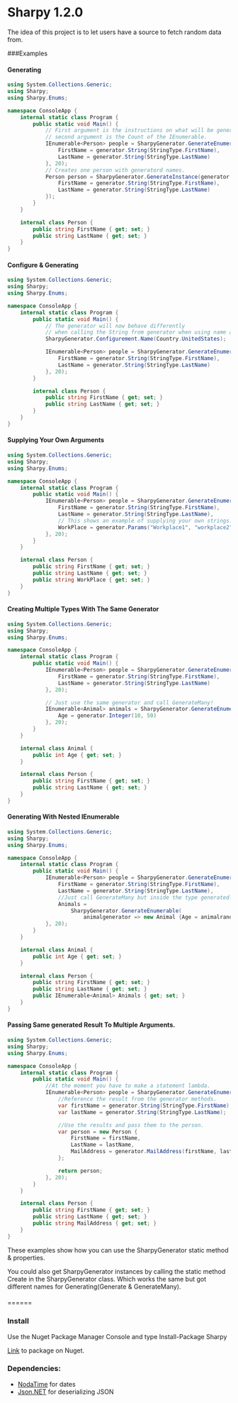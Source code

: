 # Sharpy 1.2.0

The idea of this project is to let users have a source to fetch random data from.

###Examples
#### Generating
```C#
using System.Collections.Generic;
using Sharpy;
using Sharpy.Enums;

namespace ConsoleApp {
    internal static class Program {
        public static void Main() {
            // First argument is the instructions on what will be generated, 
            // second argument is the Count of the IEnumerable.
            IEnumerable<Person> people = SharpyGenerator.GenerateEnumerable(generator => new Person {
                FirstName = generator.String(StringType.FirstName),
                LastName = generator.String(StringType.LastName)
            }, 20);
            // Creates one person with generatord names.
            Person person = SharpyGenerator.GenerateInstance(generator => new Person {
                FirstName = generator.String(StringType.FirstName),
                LastName = generator.String(StringType.LastName)
            });
        }
    }

    internal class Person {
        public string FirstName { get; set; }
        public string LastName { get; set; }
    }
}
```
#### Configure & Generating
```C#
using System.Collections.Generic;
using Sharpy;
using Sharpy.Enums;

namespace ConsoleApp {
    internal static class Program {
        public static void Main() {
            // The generator will now behave differently
            // when calling the String from generator when using name arguments(not usernames).
            SharpyGenerator.Configurement.Name(Country.UnitedStates);

            IEnumerable<Person> people = SharpyGenerator.GenerateEnumerable(generator => new Person {
                FirstName = generator.String(StringType.FirstName),
                LastName = generator.String(StringType.LastName)
            }, 20);
        }

        internal class Person {
            public string FirstName { get; set; }
            public string LastName { get; set; }
        }
    }
}
```
#### Supplying Your Own Arguments
```C#
using System.Collections.Generic;
using Sharpy;
using Sharpy.Enums;

namespace ConsoleApp {
    internal static class Program {
        public static void Main() {
            IEnumerable<Person> people = SharpyGenerator.GenerateEnumerable(generator => new Person {
                FirstName = generator.String(StringType.FirstName),
                LastName = generator.String(StringType.LastName),
                // This shows an example of supplying your own strings.
                WorkPlace = generator.Params("Workplace1", "workplace2")
            }, 20);
        }
    }

    internal class Person {
        public string FirstName { get; set; }
        public string LastName { get; set; }
        public string WorkPlace { get; set; }
    }
}
```
#### Creating Multiple Types With The Same Generator
```C#
using System.Collections.Generic;
using Sharpy;
using Sharpy.Enums;

namespace ConsoleApp {
    internal static class Program {
        public static void Main() {
            IEnumerable<Person> people = SharpyGenerator.GenerateEnumerable(generator => new Person {
                FirstName = generator.String(StringType.FirstName),
                LastName = generator.String(StringType.LastName)
            }, 20);

            // Just use the same generator and call GenerateMany!
            IEnumerable<Animal> animals = SharpyGenerator.GenerateEnumerable(generator => new Animal {
                Age = generator.Integer(10, 50)
            }, 20);
        }
    }

    internal class Animal {
        public int Age { get; set; }
    }

    internal class Person {
        public string FirstName { get; set; }
        public string LastName { get; set; }
    }
}
```
#### Generating With Nested IEnumerable
```C#
using System.Collections.Generic;
using Sharpy;
using Sharpy.Enums;

namespace ConsoleApp {
    internal static class Program {
        public static void Main() {
            IEnumerable<Person> people = SharpyGenerator.GenerateEnumerable(generator => new Person {
                FirstName = generator.String(StringType.FirstName),
                LastName = generator.String(StringType.LastName),
                //Just call GenerateMany but inside the type generated!
                Animals =
                    SharpyGenerator.GenerateEnumerable(
                        animalgenerator => new Animal {Age = animalrandomize.Integer(10, 20)})
            }, 20);
        }
    }

    internal class Animal {
        public int Age { get; set; }
    }

    internal class Person {
        public string FirstName { get; set; }
        public string LastName { get; set; }
        public IEnumerable<Animal> Animals { get; set; }
    }
}
```
#### Passing Same generated Result To Multiple Arguments.
```C#
using System.Collections.Generic;
using Sharpy;
using Sharpy.Enums;

namespace ConsoleApp {
    internal static class Program {
        public static void Main() {
            //At the moment you have to make a statement lambda.
            IEnumerable<Person> people = SharpyGenerator.GenerateEnumerable(generator => {
                //Reference the result from the generator methods.
                var firstName = generator.String(StringType.FirstName);
                var lastName = generator.String(StringType.LastName);

                //Use the results and pass them to the person.
                var person = new Person {
                    FirstName = firstName,
                    LastName = lastName,
                    MailAddress = generator.MailAddress(firstName, lastName)
                };

                return person;
            }, 20);
        }
    }

    internal class Person {
        public string FirstName { get; set; }
        public string LastName { get; set; }
        public string MailAddress { get; set; }
    }
}
```
These examples show how you can use the SharpyGenerator static method & properties.

You could also get SharpyGenerator instances by calling the static method Create in the SharpyGenerator class.
Which works the same but got different names for Generating(Generate & GenerateMany).
####

======
### Install
Use the Nuget Package Manager Console and type Install-Package Sharpy

[Link](https://www.nuget.org/packages/Sharpy/) to package on Nuget.
### Dependencies:

* [NodaTime](https://github.com/nodatime/nodatime) for dates
* [Json.NET](https://github.com/JamesNK/Newtonsoft.Json) for deserializing JSON
